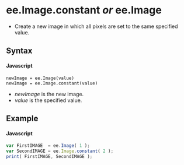 # ee.Image.constant *or* ee.Image
- Create a new image in which all pixels are set to the same specified value.

## Syntax

#### Javascript
```
newImage = ee.Image(value)
newImage = ee.Image.constant(value)
```

- *newImage* is the new image.
- *value* is the specified value.


## Example

#### Javascript
```javascript
var FirstIMAGE  = ee.Image( 1 );   
var SecondIMAGE = ee.Image.constant( 2 );
print( FirstIMAGE, SecondIMAGE );
```

